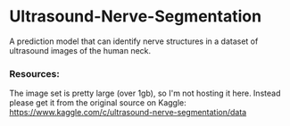 # Ultrasound-Nerve-Segmentation
A prediction model that can identify nerve structures in a dataset of ultrasound images of the human neck.

### Resources:
The image set is pretty large (over 1gb), so I'm not hosting it here. Instead please get it from the original source on Kaggle:
https://www.kaggle.com/c/ultrasound-nerve-segmentation/data

